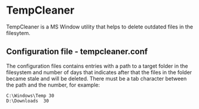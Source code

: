 # TempCleaner

TempCleaner is a MS Window utility that helps to delete outdated files in the filesytem.

## Configuration file - tempcleaner.conf

The configuration files contains entries with a path to a target folder in the filesystem and number of days
that indicates after that the files in the folder became stale and will be  deleted. There must be a tab character between the path and the number, for example:

```
C:\Windows\Temp 30
D:\Downloads  30
```
